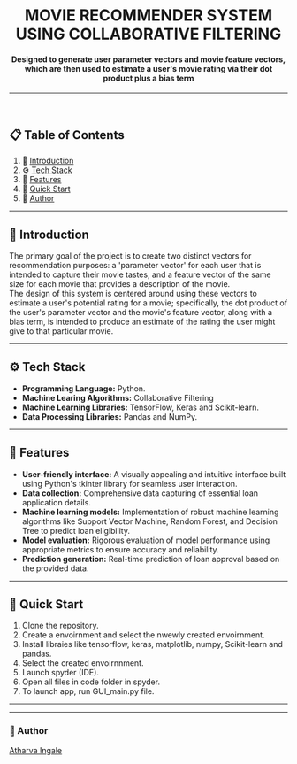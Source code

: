 <h1 align='center'> MOVIE RECOMMENDER SYSTEM USING COLLABORATIVE FILTERING </h1>

<h4 align='center'> Designed to generate user parameter vectors and movie feature vectors, which are then used to estimate a user's movie rating via their dot product plus a bias term </h4>

<hr>

<br />

## 📋 <a name="table">Table of Contents</a>

1. 🤖 [Introduction](#introduction)
2. ⚙️ [Tech Stack](#tech-stack)
3. 🔋 [Features](#features)
4. 🤸 [Quick Start](#quick-start)
6. 🔗 [Author](#author)

<hr>

## <a name="introduction">🤖 Introduction </a>
The primary goal of the project is to create two distinct vectors for recommendation purposes: a 'parameter vector' for each user that is intended to capture their movie tastes, and a feature vector of the same size for each movie that provides a description of the movie.
<br/>
The design of this system is centered around using these vectors to estimate a user's potential rating for a movie; specifically, the dot product of the user's parameter vector and the movie's feature vector, along with a bias term, is intended to produce an estimate of the rating the user might give to that particular movie.

<hr>

## <a name="tech-stack">⚙️ Tech Stack</a>
- **Programming Language:** Python.
- **Machine Learing Algorithms:** Collaborative Filtering
- **Machine Learning Libraries:** TensorFlow, Keras and Scikit-learn.
- **Data Processing Libraries:** Pandas and NumPy.

<hr>

## <a name="features">🔋 Features</a>
- **User-friendly interface:** A visually appealing and intuitive interface built using Python's tkinter library for seamless user interaction.
- **Data collection:** Comprehensive data capturing of essential loan application details.
- **Machine learning models:** Implementation of robust machine learning algorithms like Support Vector Machine, Random Forest, and Decision Tree to predict loan eligibility.
- **Model evaluation:** Rigorous evaluation of model performance using appropriate metrics to ensure accuracy and reliability.
- **Prediction generation:** Real-time prediction of loan approval based on the provided data.

<hr>

## <a name="quick-start">🤸 Quick Start</a>
1. Clone the repository.
2. Create a envoirnment and select the nwewly created envoirnment.
3. Install libraies like tensorflow, keras, matplotlib, numpy, Scikit-learn and pandas.
4. Select the created envoirnnment.
5. Launch spyder (IDE).
6. Open all files in code folder in spyder.
7. To launch app, run GUI_main.py file.

<hr>



<hr>

### <a name="author">🔗 Author </a>
[Atharva Ingale](https://github.com/AtharvaIngale)


